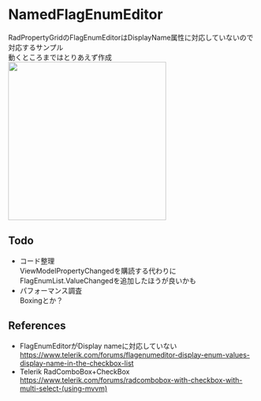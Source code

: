 ﻿# NamedFlagEnumEditor
RadPropertyGridのFlagEnumEditorはDisplayName属性に対応していないので対応するサンプル  
動くところまではとりあえず作成  
<img src="https://github.com/nosimo/CSharpSapmles/blob/image/images/flag_enum_editor1.png" width="320px">

## Todo
- コード整理  
ViewModelPropertyChangedを購読する代わりにFlagEnumList.ValueChangedを追加したほうが良いかも  
- パフォーマンス調査  
Boxingとか？

## References
- FlagEnumEditorがDisplay nameに対応していない  
https://www.telerik.com/forums/flagenumeditor-display-enum-values-display-name-in-the-checkbox-list  
- Telerik RadComboBox+CheckBox  
https://www.telerik.com/forums/radcombobox-with-checkbox-with-multi-select-(using-mvvm)  
